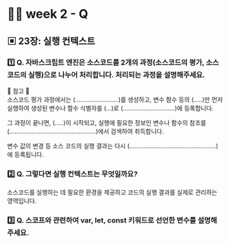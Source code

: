 # 👩‍🏫 week 2 - Q

## ▣ 23장: 실행 컨텍스트

### 1️⃣ Q. 자바스크립트 엔진은 소스코드를 2개의 과정(소스코드의 평가, 소스코드의 실행)으로 나누어 처리합니다. 처리되는 과정을 설명해주세요.

🔽 참고 🔽  
소스코드 평가 과정에서는 (.........................)를 생성하고, 변수 함수 등의 (.....)만 먼저 실행하여 생성된 변수나 함수 식별자를 (...)로 (..............................)에 등록합니다.

그 과정이 끝나면, (.....)이 시작되고, 실행에 필요한 정보인 변수나 함수의 참조를 (..................................................)에서 검색하여 취득합니다.

변수 값의 변경 등 소스 코드의 실행 결과는 다시 (..................................................)에 등록됩니다.

### 2️⃣ Q. 그렇다면 실행 컨텍스트는 무엇일까요?

소스코드를 실행하는 데 필요한 환경을 제공하고 코드의 실행 결과를 실제로 관리하는 영역입니다.

### 3️⃣ Q. 스코프와 관련하여 var, let, const 키워드로 선언한 변수를 설명해주세요.
